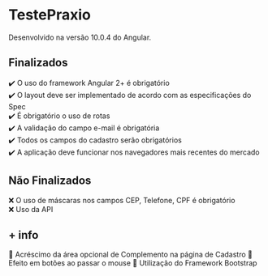 # TestePraxio

Desenvolvido na versão 10.0.4 do Angular.

## Finalizados
:heavy_check_mark: O uso do framework Angular 2+ é obrigatório <br />
:heavy_check_mark: O layout deve ser implementado de acordo com as especificações do Spec<br />
:heavy_check_mark: É obrigatório o uso de rotas<br />
:heavy_check_mark: A validação do campo e-mail é obrigatória<br />
:heavy_check_mark: Todos os campos do cadastro serão obrigatórios<br />
:heavy_check_mark: A aplicação deve funcionar nos navegadores mais recentes do mercado<br />

## Não Finalizados
:x: O uso de máscaras nos campos CEP, Telefone, CPF é obrigatório<br />
:x: Uso da API

## + info
:triangular_flag_on_post: Acréscimo da área opcional de Complemento na página de Cadastro
:triangular_flag_on_post: Efeito em botões ao passar o mouse
:triangular_flag_on_post: Utilização do Framework Bootstrap